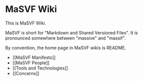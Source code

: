 # MaSVF Wiki

This is MaSVF Wiki.

MaSVF is short for "Markdown and Shared Versioned Files". It is pronounced somewhere between "massive" and "massif".

By convention, the home page in MaSVF wikis is README.

- [[MaSVF Manifesto]]
- [[MaSVF People]]
- [[Tools and Technologies]]
- [[Concerns]]
